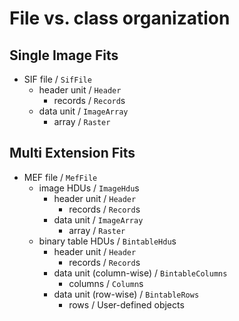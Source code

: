 # File vs. class organization

## Single Image Fits

* SIF file / `SifFile`
  * header unit / `Header`
    * records / `Record`s
  * data unit / `ImageArray`
    * array / `Raster`

## Multi Extension Fits

* MEF file / `MefFile`
  * image HDUs / `ImageHdu`s
    * header unit / `Header`
      * records / `Record`s
    * data unit / `ImageArray`
      * array / `Raster`
  * binary table HDUs / `BintableHdu`s
    * header unit / `Header`
      * records / `Record`s
    * data unit (column-wise) / `BintableColumns`
      * columns / `Column`s
    * data unit (row-wise) / `BintableRows`
      * rows / User-defined objects
